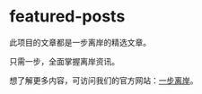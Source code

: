 # featured-posts
此项目的文章都是一步离岸的精选文章。

只需一步，全面掌握离岸资讯。

想了解更多内容，可访问我们的官方网站：[一步离岸](https://www.osoffshore.cn/)。
